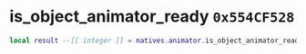 # is_object_animator_ready `0x554CF528`

```lua
local result --[[ integer ]] = natives.animator.is_object_animator_ready(_unk0 --[[ integer ]])
```
